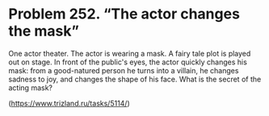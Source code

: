 # Problem 252. “The actor changes the mask”

One actor theater. The actor is wearing a mask. A fairy tale plot is played out on stage. In front of the public's eyes, the actor quickly changes his mask: from a good-natured person he turns into a villain, he changes sadness to joy, and changes the shape of his face. What is the secret of the acting mask?

(https://www.trizland.ru/tasks/5114/)